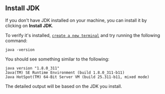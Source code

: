 ## Install JDK

If you don't have JDK installed on your machine, you can install it by clicking
on **Install JDK**.

To verify it's installed,
[`create a new terminal`](command:workbench.action.terminal.new) and try running
the following command:

```
java -version
```

You should see something similar to the following:

```
java version "1.8.0_311"
Java(TM) SE Runtime Environment (build 1.8.0_311-b11)
Java HotSpot(TM) 64-Bit Server VM (build 25.311-b11, mixed mode)
```

The detailed output will be based on the JDK you install.
